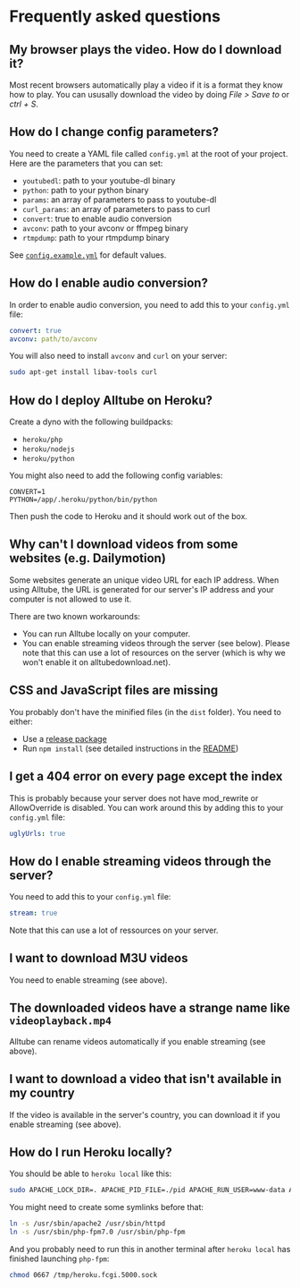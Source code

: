 # Frequently asked questions

<!-- markdownlint-disable MD026 -->

## My browser plays the video. How do I download it?

Most recent browsers automatically play a video if it is a format they know how to play.
You can ususally download the video by doing *File > Save to* or *ctrl + S*.

## How do I change config parameters?

You need to create a YAML file called `config.yml` at the root of your project.
Here are the parameters that you can set:

* `youtubedl`: path to your youtube-dl binary
* `python`: path to your python binary
* `params`: an array of parameters to pass to youtube-dl
* `curl_params`: an array of parameters to pass to curl
* `convert`: true to enable audio conversion
* `avconv`: path to your avconv or ffmpeg binary
* `rtmpdump`: path to your rtmpdump binary

See [`config.example.yml`](config.example.yml) for default values.

## How do I enable audio conversion?

In order to enable audio conversion, you need to add this to your `config.yml` file:

```yaml
convert: true
avconv: path/to/avconv
```

You will also need to install `avconv` and `curl` on your server:

```bash
sudo apt-get install libav-tools curl
```

## How do I deploy Alltube on Heroku?

Create a dyno with the following buildpacks:

* `heroku/php`
* `heroku/nodejs`
* `heroku/python`

You might also need to add the following config variables:

```env
CONVERT=1
PYTHON=/app/.heroku/python/bin/python
```

Then push the code to Heroku and it should work out of the box.

## Why can't I download videos from some websites (e.g. Dailymotion)

Some websites generate an unique video URL for each IP address. When using Alltube, the URL is generated for our server's IP address and your computer is not allowed to use it.

There are two known workarounds:

* You can run Alltube locally on your computer.
* You can enable streaming videos through the server (see below).
  Please note that this can use a lot of resources on the server (which is why we won't enable it on alltubedownload.net).

## CSS and JavaScript files are missing

You probably don't have the minified files (in the `dist` folder).
You need to either:

* Use a [release package](https://github.com/Rudloff/alltube/releases)
* Run `npm install` (see detailed instructions in the [README](README.md#from-git))

## I get a 404 error on every page except the index

This is probably because your server does not have mod_rewrite or AllowOverride is disabled.
You can work around this by adding this to your `config.yml` file:

```yaml
uglyUrls: true
```

## How do I enable streaming videos through the server?

You need to add this to your `config.yml` file:

```yaml
stream: true
```

Note that this can use a lot of ressources on your server.

## I want to download M3U videos

You need to enable streaming (see above).

## The downloaded videos have a strange name like `videoplayback.mp4`

Alltube can rename videos automatically if you enable streaming (see above).

## I want to download a video that isn't available in my country

If the video is available in the server's country, you can download it if you enable streaming (see above).

## How do I run Heroku locally?

You should be able to `heroku local` like this:

```bash
sudo APACHE_LOCK_DIR=. APACHE_PID_FILE=./pid APACHE_RUN_USER=www-data APACHE_RUN_GROUP=www-data APACHE_LOG_DIR=. heroku local
```

You might need to create some symlinks before that:

```bash
ln -s /usr/sbin/apache2 /usr/sbin/httpd
ln -s /usr/sbin/php-fpm7.0 /usr/sbin/php-fpm
```

And you probably need to run this in another terminal after `heroku local` has finished launching `php-fpm`:

```bash
chmod 0667 /tmp/heroku.fcgi.5000.sock
```
